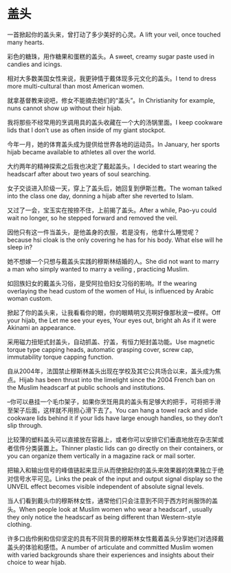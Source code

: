 # 盖头

<p><span class="chinese">一首掀起你的盖头来，曾打动了多少美好的心灵。</span><span class="english">A lift your veil, once touched many hearts.</span></p>

<p><span class="chinese">彩色的糖珠，用作糖果和蛋糕的盖头。</span><span class="english">A sweet, creamy sugar paste used in candies and icings.</span></p>

<p><span class="chinese">相对大多数美国女性来说，我更钟情于戴体现多元文化的盖头。</span><span class="english">I tend to dress more multi-cultural than most American women.</span></p>

<p><span class="chinese">就拿基督教来说吧，修女不能摘去她们的“盖头”。</span><span class="english">In Christianity for example, nuns cannot show up without their hijab.</span></p>

<p><span class="chinese">我将那些不经常用的烹调用具的盖头收藏在一个大的汤锅里面。</span><span class="english">I keep cookware lids that I don’t use as often inside of my giant stockpot.</span></p>

<p><span class="chinese">今年一月，她的体育盖头成为提供给世界各地的运动员。</span><span class="english">In January, her sports hijab became available to athletes all over the world.</span></p>

<p><span class="chinese">大约两年的精神探索之后我也决定了戴起盖头。</span><span class="english">I decided to start wearing the headscarf after about two years of soul searching.</span></p>

<p><span class="chinese">女子交谈进入阶级一天，穿上了盖头后，她回复到伊斯兰教。</span><span class="english">The woman talked into the class one day, donning a hijab after she reverted to Islam.</span></p>

<p><span class="chinese">又过了一会，宝玉实在按捺不住，上前揭了盖头。</span><span class="english">After a while, Pao-yu could wait no longer, so he stepped forward and removed the veil.</span></p>

<p><span class="chinese">因他只有这一件当盖头，是他盖身的衣服，若是没有，他拿什么睡觉呢？</span><span class="english">because hsi cloak is the only covering he has for his body. What else will he sleep in?</span></p>

<p><span class="chinese">她不想嫁一个只想与戴盖头实践的穆斯林结婚的人。</span><span class="english">She did not want to marry a man who simply wanted to marry a veiling , practicing Muslim.</span></p>

<p><span class="chinese">如回族妇女的戴盖头习俗，是受阿拉伯妇女习俗的影响。</span><span class="english">If the wearing overlaying the head custom of the women of Hui, is influenced by Arabic woman custom.</span></p>

<p><span class="chinese">掀起了你的盖头来，让我看看你的眼，你的眼睛明又亮啊好像那秋波一模样。</span><span class="english">Off your hijab, the Let me see your eyes, Your eyes out, bright ah As if it were Akinami an appearance.</span></p>

<p><span class="chinese">采用磁力扭矩式封盖头，自动抓盖、拧盖，有恒力矩封盖功能。</span><span class="english">Use magnetic torque type capping heads, automatic grasping cover, screw cap, immutability torque capping function.</span></p>

<p><span class="chinese">自从2004年，法国禁止穆斯林盖头出现在学校及其它公共场合以来，盖头成为焦点。</span><span class="english">Hijab has been thrust into the limelight since the 2004 French ban on the Muslim headscarf at public schools and institutions.</span></p>

<p><span class="chinese">–你可以悬挂一个毛巾架子，如果你烹饪用具的盖头有足够大的把手，可将把手滑至架子后面，这样就不用担心滑下去了。</span><span class="english">You can hang a towel rack and slide cookware lids behind it if your lids have large enough handles, so they don’t slip through.</span></p>

<p><span class="chinese">比较薄的塑料盖头可以直接放在容器上，或者你可以安排它们垂直地放在杂志架或者信件分类装置上。</span><span class="english">Thinner plastic lids can go directly on their containers, or you can organize them vertically in a magazine rack or mail sorter.</span></p>

<p><span class="chinese">把输入和输出信号的峰值链起来显示从而使掀起你的盖头来效果器的效果独立于绝对信号水平可见。</span><span class="english">Links the peak of the input and output signal display so the UNVEIL effect becomes visible independent of absolute signal levels.</span></p>

<p><span class="chinese">当人们看到戴头巾的穆斯林女性，通常他们只会注意到不同于西方时尚服饰的盖头。</span><span class="english">When people look at Muslim women who wear a headscarf , usually they only notice the headscarf as being different than Western-style clothing.</span></p>

<p><span class="chinese">许多口齿伶俐和信仰坚定的具有不同背景的穆斯林女性戴着盖头分享她们对选择戴盖头的体验和感悟。</span><span class="english">A number of articulate and committed Muslim women with varied backgrounds share their experiences and insights about their choice to wear hijab.</span></p>

